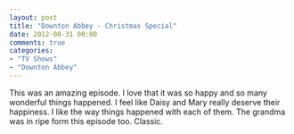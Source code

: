 ```yaml
---
layout: post
title: "Downton Abbey - Christmas Special"
date: 2012-08-31 00:00
comments: true
categories:
- "TV Shows"
- "Downton Abbey"
---
```


This was an amazing episode. I love that it was so happy and so
many wonderful things happened. I feel like Daisy and Mary really
deserve their happiness. I like the way things happened with each
of them. The grandma was in ripe form this episode too. Classic.
